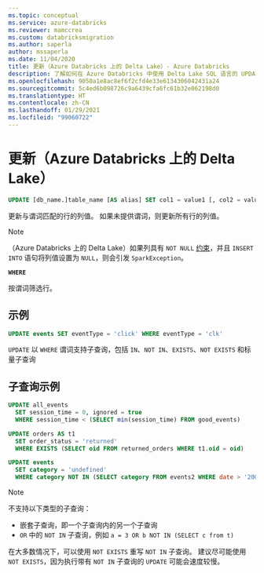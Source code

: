 ```yaml
---
ms.topic: conceptual
ms.service: azure-databricks
ms.reviewer: mamccrea
ms.custom: databricksmigration
ms.author: saperla
author: mssaperla
ms.date: 11/04/2020
title: 更新（Azure Databricks 上的 Delta Lake）- Azure Databricks
description: 了解如何在 Azure Databricks 中使用 Delta Lake SQL 语言的 UPDATE（表）语法。
ms.openlocfilehash: 9050a1e8ac8ef6f2cfd4e33e6134306042431a24
ms.sourcegitcommit: 5c4ed6b098726c9a6439cfa6fc61b32e062198d0
ms.translationtype: HT
ms.contentlocale: zh-CN
ms.lasthandoff: 01/29/2021
ms.locfileid: "99060722"
---
```

# <a name="update--delta-lake-on-azure-databricks"></a>更新（Azure Databricks 上的 Delta Lake）

```sql
UPDATE [db_name.]table_name [AS alias] SET col1 = value1 [, col2 = value2 ...] [WHERE predicate]
```

更新与谓词匹配的行的列值。 如果未提供谓词，则更新所有行的列值。

> [!NOTE]
>
> （Azure Databricks 上的 Delta Lake）如果列具有 ``NOT NULL`` [约束](create-table.md#create-table-delta)，并且 ``INSERT INTO`` 语句将列值设置为 ``NULL``，则会引发 ``SparkException``。

**``WHERE``**

按谓词筛选行。

## <a name="example"></a>示例

```sql
UPDATE events SET eventType = 'click' WHERE eventType = 'clk'
```

``UPDATE`` 以 ``WHERE`` 谓词支持子查询，包括 ``IN``、``NOT IN``、``EXISTS``、``NOT EXISTS`` 和标量子查询

## <a name="subquery-examples"></a>子查询示例

```sql
UPDATE all_events
  SET session_time = 0, ignored = true
  WHERE session_time < (SELECT min(session_time) FROM good_events)

UPDATE orders AS t1
  SET order_status = 'returned'
  WHERE EXISTS (SELECT oid FROM returned_orders WHERE t1.oid = oid)

UPDATE events
  SET category = 'undefined'
  WHERE category NOT IN (SELECT category FROM events2 WHERE date > '2001-01-01')
```

> [!NOTE]
>
> 不支持以下类型的子查询：
>
> * 嵌套子查询，即一个子查询内的另一个子查询
> * ``OR`` 中的 ``NOT IN`` 子查询，例如 ``a = 3 OR b NOT IN (SELECT c from t)``
>
> 在大多数情况下，可以使用 ``NOT EXISTS`` 重写 ``NOT IN`` 子查询。 建议尽可能使用 ``NOT EXISTS``，因为执行带有 ``NOT IN`` 子查询的 ``UPDATE`` 可能会速度较慢。